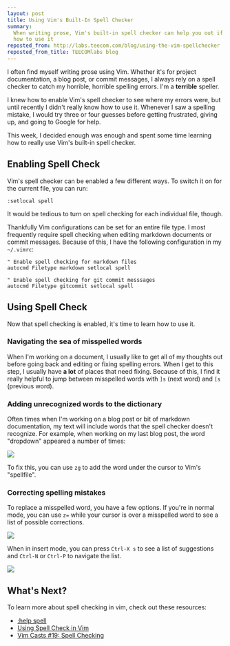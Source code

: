 ```yaml
---
layout: post
title: Using Vim's Built-In Spell Checker
summary:
  When writing prose, Vim's built-in spell checker can help you out if you know
  how to use it
reposted_from: http://labs.teecom.com/blog/using-the-vim-spellchecker
reposted_from_title: TEECOMlabs blog
---
```


I often find myself writing prose using Vim. Whether it's for project
documentation, a blog post, or commit messages, I always rely on a spell checker
to catch my horrible, horrible spelling errors. I'm a **terrible** speller.

I knew how to enable Vim's spell checker to see where my errors were, but until
recently I didn't really know how to use it. Whenever I saw a spelling mistake,
I would try three or four guesses before getting frustrated, giving up, and
going to Google for help.

This week, I decided enough was enough and spent some time learning how to
really use Vim's built-in spell checker.

## Enabling Spell Check

Vim's spell checker can be enabled a few different ways. To switch it on for the
current file, you can run:

```
:setlocal spell
```

It would be tedious to turn on spell checking for each individual file, though.

Thankfully Vim configurations can be set for an entire file type. I most
frequently require spell checking when editing markdown documents or commit
messages. Because of this, I have the following configuration in my `~/.vimrc`:

```
" Enable spell checking for markdown files
autocmd Filetype markdown setlocal spell

" Enable spell checking for git commit messsages
autocmd Filetype gitcommit setlocal spell
```

## Using Spell Check

Now that spell checking is enabled, it's time to learn how to use it.

### Navigating the sea of misspelled words

When I'm working on a document, I usually like to get all of my thoughts out
before going back and editing or fixing spelling errors. When I get to this
step, I usually have **a lot** of places that need fixing. Because of this, I
find it really helpful to jump between misspelled words with `]s` (next word)
and `[s` (previous word).

### Adding unrecognized words to the dictionary

Often times when I'm working on a blog post or bit of markdown documentation, my
text will include words that the spell checker doesn't recognize. For example,
when working on my last blog post, the word "dropdown" appeared a number of
times:

![](https://dl.dropboxusercontent.com/s/7za6zlif9aovrct/2018_07_10_dropdown_misspelled.png?dl=0)

To fix this, you can use `zg` to add the word under the cursor to Vim's
"spellfile".

### Correcting spelling mistakes

To replace a misspelled word, you have a few options. If you're in normal mode,
you can use `z=` while your cursor is over a misspelled word to see a list of
possible corrections.

![](https://dl.dropboxusercontent.com/s/ab46oumgovpt0f8/2018_07_10_replace_misspelled.png?dl=0)

When in insert mode, you can press `Ctrl-X s` to see a list of suggestions and
`Ctrl-N` or `Ctrl-P` to navigate the list.

![](https://dl.dropboxusercontent.com/s/7ypwo2d966dvo4u/2018_07_10_spelling_suggestions.png?dl=0)

## What's Next?

To learn more about spell checking in vim, check out these resources:

- [:help spell](http://vimdoc.sourceforge.net/htmldoc/spell.html)
- [Using Spell Check in Vim](http://thejakeharding.com/tutorial/2012/06/13/using-spell-check-in-vim.html)
- [Vim Casts #19: Spell Checking](http://vimcasts.org/episodes/spell-checking/)
